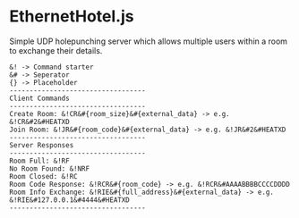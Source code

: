 # EthernetHotel.js
Simple UDP holepunching server which allows multiple users within a room to exchange their details.
```
&! -> Command starter
&# -> Seperator
{} -> Placeholder
----------------------------------
Client Commands
----------------------------------
Create Room: &!CR&#{room_size}&#{external_data} -> e.g. &!CR&#2&#HEATXD
Join Room: &!JR&#{room_code}&#{external_data} -> e.g. &!JR&#2&#HEATXD
----------------------------------
Server Responses
----------------------------------
Room Full: &!RF
No Room Found: &!NRF
Room Closed: &!RC
Room Code Response: &!RCR&#{room_code} -> e.g. &!RCR&#AAAABBBBCCCCDDDD
Room Info Exchange: &!RIE&#{full_address}&#{external_data} -> e.g. &!RIE&#127.0.0.1&#4444&#HEATXD
----------------------------------
```
